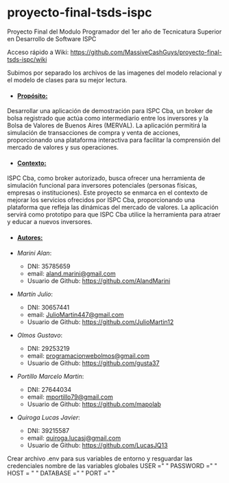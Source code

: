 # proyecto-final-tsds-ispc
Proyecto Final del Modulo Programador del 1er año de Tecnicatura Superior en Desarrollo de Software ISPC

Acceso rápido a Wiki: https://github.com/MassiveCashGuys/proyecto-final-tsds-ispc/wiki

<!-- Configurar el archivo readme especificando el propósito, el contexto, autores -->

Subimos por separado los archivos de las imagenes del modelo relacional y el modelo de clases para su mejor lectura.

* #### <u>Propósito:</u>
Desarrollar una aplicación de demostración para ISPC Cba, un broker de bolsa registrado que actúa como intermediario entre los inversores y la Bolsa de Valores de Buenos Aires (MERVAL). 
La aplicación permitirá la simulación de transacciones de compra y venta de acciones, proporcionando una plataforma interactiva para facilitar la comprensión del mercado de valores y sus operaciones.
* #### <u>Contexto:</u>
ISPC Cba, como broker autorizado, busca ofrecer una herramienta de simulación funcional para inversores potenciales (personas físicas, empresas o instituciones). 
Este proyecto se enmarca en el contexto de mejorar los servicios ofrecidos por ISPC Cba, proporcionando una plataforma que refleja las dinámicas del mercado de valores. La aplicación servirá como prototipo para que ISPC Cba utilice la herramienta para atraer y educar a nuevos inversores.
* #### <u>Autores:</u>

*  *Marini Alan*: 
    * DNI: 35785659 
    * email: aland.marini@gmail.com
    * Usuario de Github: https://github.com/AlandMarini 

*  *Martín Julio*: 
    * DNI: 30657441
    * email: JulioMartin447@gmail.com
    * Usuario de Github: https://github.com/JulioMartin12 

*  *Olmos Gustavo*: 
    * DNI: 29253219
    * email: programacionwebolmos@gmail.com
    * Usuario de Github: https://github.com/gusta37 

*  *Portillo Marcelo Martin*: 
    * DNI: 27644034
    * email: mportillo79@gmail.com
    * Usuario de Github: https://github.com/mapolab
 
*  *Quiroga Lucas Javier*: 
    * DNI: 39215587
    * email: quiroga.lucasj@gmail.com
    * Usuario de Github: https://github.com/LucasJQ13
 

Crear archivo .env para sus variables de entorno y resguardar las credenciales
nombre de las variables globales
USER =" "
PASSWORD =" "
HOST = " "
DATABASE =" "
PORT =" "










